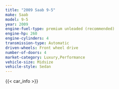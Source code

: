 ```yaml
---
title: "2009 Saab 9-5"
make: Saab
model: 9-5
year: 2009
engine-fuel-type: premium unleaded (recommended)
engine-hp: 260
engine-cylinders: 4
transmission-type: Automatic
driven-wheels: Front wheel drive
number-of-doors: 4
market-category: Luxury,Performance
vehicle-size: Midsize
vehicle-style: Sedan
---
```


{{< car_info >}}
